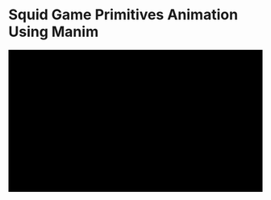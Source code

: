 # Squid Game Primitives Animation Using Manim

<img src="https://github.com/B1NT0N/Manim/blob/master/media/videos/main/1080p60/Squid_ManimCE_v0.12.0.gif?" />
